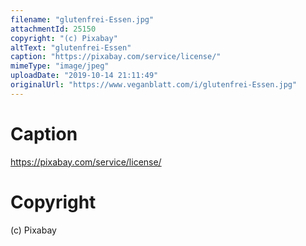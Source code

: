 ```yaml
---
filename: "glutenfrei-Essen.jpg"
attachmentId: 25150
copyright: "(c) Pixabay"
altText: "glutenfrei-Essen"
caption: "https://pixabay.com/service/license/"
mimeType: "image/jpeg"
uploadDate: "2019-10-14 21:11:49"
originalUrl: "https://www.veganblatt.com/i/glutenfrei-Essen.jpg"
---
```


# Caption

https://pixabay.com/service/license/

# Copyright

(c) Pixabay
